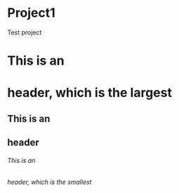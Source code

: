 # Project1
Test project
# This is an <h1> header, which is the largest
## This is an <h2> header
###### This is an <h6> header, which is the smallest
